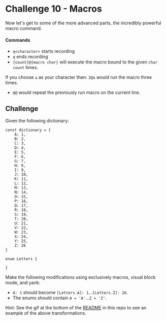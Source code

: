 # Challenge 10 - Macros

Now let's get to some of the more advanced parts, the incredibly powerful macro command.

#### Commands

* `q<character>` starts recording
* `q` ends recording
* `{count}@{macro char}` will execute the macro bound to the given `char` `count` times.

If you choose `a` as your character then: `3@a` would run the macro three times.

* `@@` would repeat the previously run macro on the current line.

## Challenge

Given the following dictionary:

```
const dictionary = {
    A: 1,
    B: 2,
    C: 3,
    D: 4,
    E: 5,
    F: 6,
    G: 7,
    H: 8,
    I: 9,
    J: 10,
    K: 11,
    L: 12,
    M: 13,
    N: 14,
    O: 15,
    P: 16,
    Q: 17,
    R: 18,
    S: 19,
    T: 20,
    U: 21,
    V: 22,
    W: 23,
    X: 24,
    Y: 25,
    Z: 26
}

enum Letters {

}
```

Make the following modifications using exclusively macros, visual block mode, and yank:

* `A: 1` should become `[Letters.A]: 1`...`[Letters.Z]: 26`.
* The enums should contain `A = 'A'`...`Z = 'Z'`.

Hint: See the gif at the bottom of the [README](../README.md#examples-of-vim-usage) in this repo to see an example of the above transformations.